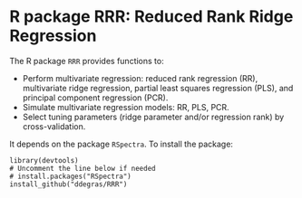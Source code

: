 # R package RRR: Reduced Rank Ridge Regression

The R package `RRR` provides functions to: 
-   Perform multivariate regression: reduced rank regression (RR), multivariate ridge regression, partial least squares regression (PLS), and principal component regression (PCR).
-   Simulate multivariate regression models: RR, PLS, PCR.
-   Select tuning parameters (ridge parameter and/or regression rank) by cross-validation.

It depends on the package `RSpectra`. To install the package: 
```
library(devtools)
# Uncomment the line below if needed
# install.packages("RSpectra")
install_github("ddegras/RRR")
```
